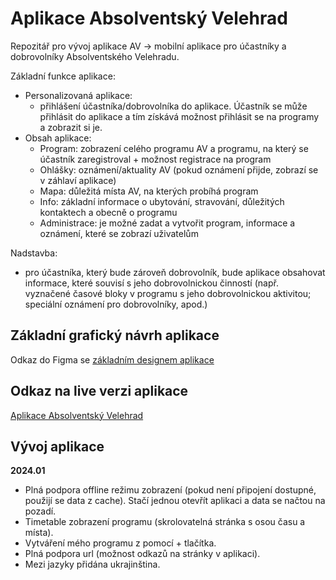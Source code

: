 # Aplikace Absolventský Velehrad

Repozitář pro vývoj aplikace AV -> mobilní aplikace pro účastníky a dobrovolníky Absolventského Velehradu.

Základní funkce aplikace:
- Personalizovaná aplikace:
  -  přihlášení účastníka/dobrovolníka do aplikace. Účastník se může přihlásit do aplikace a tím získává možnost přihlásit se na programy a zobrazit si je.
- Obsah aplikace:
  - Program: zobrazení celého programu AV a programu, na který se účastník zaregistroval + možnost registrace na program
  - Ohlášky: oznámení/aktuality AV (pokud oznámení přijde, zobrazí se v záhlaví aplikace)
  - Mapa: důležitá místa AV, na kterých probíhá program
  - Info: základní informace o ubytování, stravování, důležitých kontaktech a obecně o programu
  - Administrace: je možné zadat a vytvořit program, informace a oznámení, které se zobrazí uživatelům

Nadstavba:
- pro účastníka, který bude zároveň dobrovolník, bude aplikace obsahovat informace, které souvisí s jeho dobrovolnickou činností (např. vyznačené časové bloky v programu s jeho dobrovolnickou aktivitou; speciální oznámení pro dobrovolníky, apod.)

## Základní grafický návrh aplikace

Odkaz do Figma se [základním designem aplikace](https://www.figma.com/file/AwWWI7HHs8Nh1jtiUrCaHa/App-First-draft?node-id=0%3A1&t=xkYTZ3Mz2eovnbQo-1)


## Odkaz na live verzi aplikace

[Aplikace Absolventský Velehrad](https://av23.cz)


## Vývoj aplikace

**2024.01**
- Plná podpora offline režimu zobrazení (pokud není připojení dostupné, použijí se data z cache). Stačí jednou otevřít aplikaci a data se načtou na pozadí.
- Timetable zobrazení programu (skrolovatelná stránka s osou času a místa).
- Vytváření mého programu z pomocí + tlačítka.
- Plná podpora url (možnost odkazů na stránky v aplikaci).
- Mezi jazyky přidána ukrajinština.




